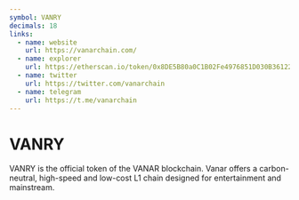 ```yaml
---
symbol: VANRY
decimals: 18
links:
  - name: website
    url: https://vanarchain.com/
  - name: explorer
    url: https://etherscan.io/token/0x8DE5B80a0C1B02Fe4976851D030B36122dbb8624
  - name: twitter
    url: https://twitter.com/vanarchain
  - name: telegram
    url: https://t.me/vanarchain
---
```


# VANRY

VANRY is the official token of the VANAR blockchain. Vanar offers a carbon-neutral, high-speed and low-cost L1 chain designed for entertainment and mainstream.
